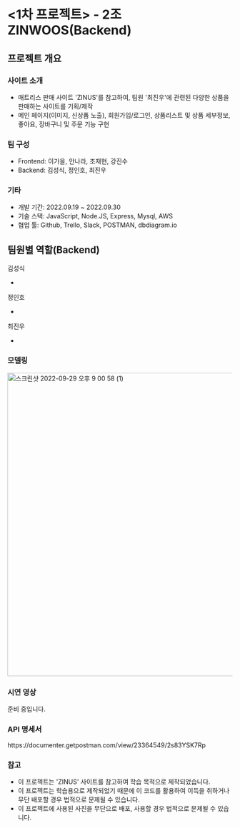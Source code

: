 <h1><1차 프로젝트> - 2조 ZINWOOS(Backend)</h1>

<h2>프로젝트 개요</h2>
  <h3>사이트 소개</h3>
<ul>
  <li>매트리스 판매 사이트 'ZINUS'를 참고하여, 팀원 '최진우'에 관련된 다양한 상품을 판매하는 사이트를 기획/제작</li>
  <li>메인 페이지(이미지, 신상품 노출), 회원가입/로그인, 상품리스트 및 상품 세부정보, 좋아요, 장바구니 및 주문 기능 구현</li>
</ul>
 
<h3>팀 구성</h3>
<ul>
  <li>Frontend: 이가을, 안나라, 조재현, 강진수</li>
  <li>Backend: 김성식, 정인호, 최진우</li>
</ul>
  
<h3>기타</h3>
<ul>
  <li>개발 기간: 2022.09.19 ~ 2022.09.30</li>
  <li>기술 스택: JavaScript, Node.JS, Express, Mysql, AWS
  <li>협업 툴: Github, Trello, Slack, POSTMAN, dbdiagram.io</li>
</ul>

<h2>팀원별 역할(Backend)</h2>
  김성식
  <ul>
    <li></li>
  </ul>
  정인호
  <ul>
    <li></li>
  </ul>
  최진우
  <ul>
    <li></li>
  </ul>
  
  <h3>모델링</h3>
  <img width="680" alt="스크린샷 2022-09-29 오후 9 00 58 (1)" src="https://user-images.githubusercontent.com/99233475/193212490-6cbb06f0-3d30-4be2-8bda-e97d13e24a87.png">
  
  <h3>시연 영상</h3>
  준비 중입니다.
  
  <h3>API 명세서</h3>
  https://documenter.getpostman.com/view/23364549/2s83YSK7Rp
  
  <h3>참고</h3>
<ul>
  <li>이 프로젝트는 'ZINUS' 사이트를 참고하여 학습 목적으로 제작되었습니다.</li>
  <li>이 프로젝트는 학습용으로 제작되었기 때문에 이 코드를 활용하여 이득을 취하거나 무단 배포할 경우 법적으로 문제될 수 있습니다.</li>
  <li>이 프로젝트에 사용된 사진을 무단으로 배포, 사용할 경우 법적으로 문제될 수 있습니다.</li>
</ul>
